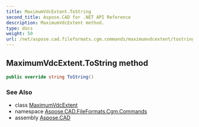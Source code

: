 ```yaml
---
title: MaximumVdcExtent.ToString
second_title: Aspose.CAD for .NET API Reference
description: MaximumVdcExtent method. 
type: docs
weight: 50
url: /net/aspose.cad.fileformats.cgm.commands/maximumvdcextent/tostring/
---
```

## MaximumVdcExtent.ToString method

```csharp
public override string ToString()
```

### See Also

* class [MaximumVdcExtent](../)
* namespace [Aspose.CAD.FileFormats.Cgm.Commands](../../maximumvdcextent/)
* assembly [Aspose.CAD](../../../)


